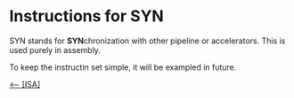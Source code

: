 
# Instructions for SYN
SYN stands for **SYN**chronization with other pipeline or accelerators.  This is used purely in assembly.

To keep the instructin set simple,  it will be exampled in future.

[\<-- \[ISA\]](ISA) 
